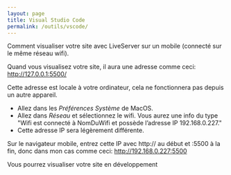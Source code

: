 ```yaml
---
layout: page
title: Visual Studio Code
permalink: /outils/vscode/
---
```


Comment visualiser votre site avec LiveServer sur un mobile (connecté sur le même réseau wifi).

Quand vous visualisez votre site, il aura une adresse comme ceci: http://127.0.0.1:5500/

Cette adresse est locale à votre ordinateur, cela ne fonctionnera pas depuis un autre appareil.

- Allez dans les *Préférences Système* de MacOS.
- Allez dans *Réseau* et sélectionnez le wifi. Vous aurez une info du type "Wifi est connecté à NomDuWifi et possède l’adresse IP 192.168.0.227."
- Cette adresse IP sera légèrement différente.

Sur le navigateur mobile, entrez cette IP avec http:// au début et :5500 à la fin, donc dans mon cas comme ceci: http://192.168.0.227:5500

Vous pourrez visualiser votre site en développement
